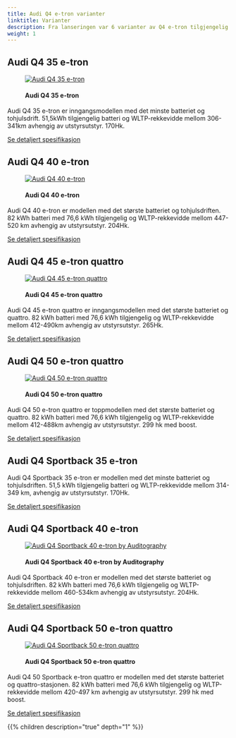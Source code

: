 ```yaml
---
title: Audi Q4 e-tron varianter
linktitle: Varianter
description: Fra lanseringen var 6 varianter av Q4 e-tron tilgjengelig og senere ble det lagt til flere.
weight: 1
---
```

<!-- markdownlint-disable MD033 -->
## Audi Q4 35 e-tron

<figure>
    <a href="https://media.electrichasgoneaudi.net/multimedia/models/q4-e-tron/variants/audi-q4-e-tron-35.jpg">
        <img src="https://media.electrichasgoneaudi.net/multimedia/models/q4-e-tron/variants/audi-q4-e-tron-35s.jpg" alt="Audi Q4 35 e-tron" title="Audi Q4 35 e-tron">
    </a>
    <figcaption><h4>Audi Q4 35 e-tron</h4></figcaption>
</figure>

Audi Q4 35 e-tron er inngangsmodellen med det minste batteriet og tohjulsdrift. 51,5kWh tilgjengelig batteri og WLTP-rekkevidde mellom 306-341km avhengig av utstyrsutstyr. 170Hk.

[Se detaljert spesifikasjon](/models/q4-e-tron/specifications/#audi-q4-35-e-tron)

## Audi Q4 40 e-tron

<figure>
    <a href="https://media.electrichasgoneaudi.net/multimedia/models/q4-e-tron/variants/audi-q4-e-tron-40.jpg">
        <img src="https://media.electrichasgoneaudi.net/multimedia/models/q4-e-tron/variants/audi-q4-e-tron-40s.jpg" alt="Audi Q4 40 e-tron" title="Audi Q4 40 e-tron">
    </a>
    <figcaption><h4>Audi Q4 40 e-tron</h4></figcaption>
</figure>

Audi Q4 40 e-tron er modellen med det største batteriet og tohjulsdriften. 82 kWh batteri med 76,6 kWh tilgjengelig og WLTP-rekkevidde mellom 447-520 km avhengig av utstyrsutstyr. 204Hk.

[Se detaljert spesifikasjon](/models/q4-e-tron/specifications/#audi-q4-40-e-tron)

## Audi Q4 45 e-tron quattro

<figure>
    <a href="https://media.electrichasgoneaudi.net/multimedia/models/q4-e-tron/variants/audi-q4-e-tron-45.jpg">
        <img src="https://media.electrichasgoneaudi.net/multimedia/models/q4-e-tron/variants/audi-q4-e-tron-45s.jpg" alt="Audi Q4 45 e-tron quattro" title="Audi Q4 45 e-tron quattro">
    </a>
    <figcaption><h4>Audi Q4 45 e-tron quattro</h4></figcaption>
</figure>

Audi Q4 45 e-tron quattro er inngangsmodellen med det største batteriet og quattro. 82 kWh batteri med 76,6 kWh tilgjengelig og WLTP-rekkevidde mellom 412-490km avhengig av utstyrsutstyr. 265Hk.

[Se detaljert spesifikasjon](/models/q4-e-tron/specifications/#audi-q4-45-e-tron-quattro)

## Audi Q4 50 e-tron quattro

<figure>
    <a href="https://media.electrichasgoneaudi.net/multimedia/models/q4-e-tron/variants/audi-q4-e-tron-50.jpg">
        <img src="https://media.electrichasgoneaudi.net/multimedia/models/q4-e-tron/variants/audi-q4-e-tron-50s.jpg" alt="Audi Q4 50 e-tron quattro" title="Audi Q4 50 e-tron quattro">
    </a>
    <figcaption><h4>Audi Q4 50 e-tron quattro</h4></figcaption>
</figure>

Audi Q4 50 e-tron quattro er toppmodellen med det største batteriet og quattro. 82 kWh batteri med 76,6 kWh tilgjengelig og WLTP-rekkevidde mellom 412-488km avhengig av utstyrsutstyr. 299 hk med boost.

[Se detaljert spesifikasjon](/models/q4-e-tron/specifications/#audi-q4-50-e-tron-quattro)

## Audi Q4 Sportback 35 e-tron

Audi Q4 Sportback 35 e-tron er modellen med det minste batteriet og tohjulsdriften. 51,5 kWh tilgjengelig batteri og WLTP-rekkevidde mellom 314-349 km, avhengig av utstyrsutstyr. 170Hk.

[Se detaljert spesifikasjon](/models/q4-e-tron/specifications/#audi-q4-sportback-35-e-tron)

## Audi Q4 Sportback 40 e-tron

<figure>
    <a href="https://media.electrichasgoneaudi.net/multimedia/models/q4-e-tron/variants/audi-q4-sportback-e-tron-40.jpg">
        <img src="https://media.electrichasgoneaudi.net/multimedia/models/q4-e-tron/variants/audi-q4-sportback-e-tron-40s.jpg" alt="Audi Q4 Sportback 40 e-tron by Auditography" title="Audi Q4 Sportback 40 e-tron by Auditography">
    </a>
    <figcaption><h4>Audi Q4 Sportback 40 e-tron by Auditography</h4></figcaption>
</figure>

Audi Q4 Sportback 40 e-tron er modellen med det største batteriet og tohjulsdriften. 82 kWh batteri med 76,6 kWh tilgjengelig og WLTP-rekkevidde mellom 460-534km avhengig av utstyrsutstyr. 204Hk.

[Se detaljert spesifikasjon](/models/q4-e-tron/specifications/#audi-q4-sportback-40-e-tron)

## Audi Q4 Sportback 50 e-tron quattro

<figure>
    <a href="https://media.electrichasgoneaudi.net/multimedia/models/q4-e-tron/variants/audi-q4-sportback-e-tron-50.jpg">
        <img src="https://media.electrichasgoneaudi.net/multimedia/models/q4-e-tron/variants/audi-q4-sportback-e-tron-50s.jpg" alt="Audi Q4 Sportback 50 e-tron quattro" title="Audi Q4 Sportback 50 e-tron quattro">
    </a>
    <figcaption><h4>Audi Q4 Sportback 50 e-tron quattro</h4></figcaption>
</figure>

Audi Q4 50 Sportback e-tron quattro er modellen med det største batteriet og quattro-stasjonen. 82 kWh batteri med 76,6 kWh tilgjengelig og WLTP-rekkevidde mellom 420-497 km avhengig av utstyrsutstyr. 299 hk med boost.

[Se detaljert spesifikasjon](/models/q4-e-tron/specifications/#audi-q4-sportback-50-e-tron-quattro)

{{% children description="true" depth="1" %}}
